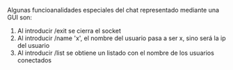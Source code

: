 Algunas funcioanalidades especiales del chat representado mediante una GUI son:

1. Al introducir /exit se cierra el socket
2. Al introducir /name 'x', el nombre del usuario pasa a ser x, sino será la ip del usuario
3. Al introducir /list se obtiene un listado con el nombre de los usuarios conectados
